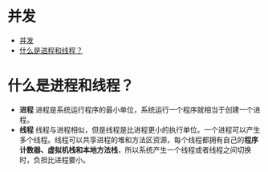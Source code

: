   
# 并发
  
* [并发](#并发 )
* [什么是进程和线程？](#什么是进程和线程 )
  
# 什么是进程和线程？
  
* **进程**
    进程是系统运行程序的最小单位，系统运行一个程序就相当于创建一个进程。
* **线程**
  线程与进程相似，但是线程是比进程更小的执行单位。一个进程可以产生多个线程。线程可以共享进程的堆和方法区资源，每个线程都拥有自己的**程序计数器、虚拟机栈和本地方法栈**，所以系统产生一个线程或者线程之间切换时，负担比进程要小。

